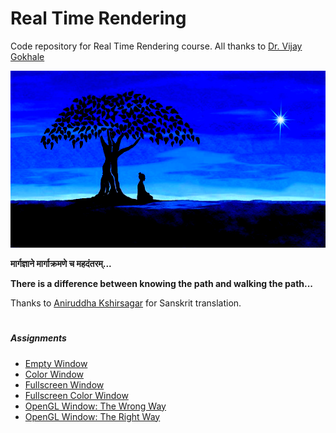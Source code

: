 Real Time Rendering
===================
Code repository for Real Time Rendering course. All thanks to [Dr. Vijay Gokhale](http://astromedicomp.org/dr-vijay-gokhale)

![theUltimateCreation][theUltimateCreation-image]

**मार्गज्ञाने मार्गाक्रमणे च महदंतरम्...**

**There is a difference between knowing the path and walking the path...**

Thanks to [Aniruddha Kshirsagar]() for Sanskrit translation.

<h1></h1>

##### Assignments
* [Empty Window](window)
* [Color Window](colorWindow)
* [Fullscreen Window](fullscreenWindow)
* [Fullscreen Color Window](fullscreenColorWindow)
* [OpenGL Window: The Wrong Way](openGLWindowWrongWay)
* [OpenGL Window: The Right Way](openGLWindow)

<!-- Image declaration -->

[theUltimateCreation-image]: ./theUltimateCreation.png "The Ultimate Creation"
